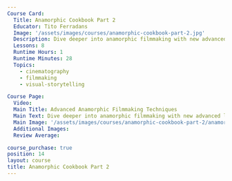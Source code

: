 ```yaml
---
Course Card:
  Title: Anamorphic Cookbook Part 2
  Educator: Tito Ferradans
  Image: '/assets/images/courses/anamorphic-cookbook-part-2.jpg'
  Description: Dive deeper into anamorphic filmmaking with new advanced lessons from expert educator Tito Ferradans in this follow-up course.
  Lessons: 8
  Runtime Hours: 1
  Runtime Minutes: 28
  Topics:
    - cinematography
    - filmmaking
    - visual-storytelling

Course Page:
  Video:
  Main Title: Advanced Anamorphic Filmmaking Techniques
  Main Text: Dive deeper into anamorphic filmmaking with new advanced lessons from expert educator Tito Ferradans in this follow-up course.
  Main Image: '/assets/images/courses/anamorphic-cookbook-part-2/anamorphic-cookbook-part-2-main.jpg'
  Additional Images:
  Review Average:

course_purchase: true
position: 14
layout: course
title: Anamorphic Cookbook Part 2
---
```


